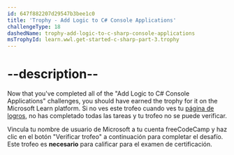 ```yaml
---
id: 647f882207d29547b3bee1c0
title: 'Trophy - Add Logic to C# Console Applications'
challengeType: 18
dashedName: trophy-add-logic-to-c-sharp-console-applications
msTrophyId: learn.wwl.get-started-c-sharp-part-3.trophy
---
```


# --description--

Now that you've completed all of the "Add Logic to C# Console Applications" challenges, you should have earned the trophy for it on the Microsoft Learn platform. Si no ves este trofeo cuando ves tu <a href="https://learn.microsoft.com/users/me/achievements#trophies-section" target="_blank" rel="noreferrer">página de logros</a>, no has completado todas las tareas y tu trofeo no se puede verificar.

Vincula tu nombre de usuario de Microsoft a tu cuenta freeCodeCamp y haz clic en el botón "Verificar trofeo" a continuación para completar el desafío. Este trofeo es **necesario** para calificar para el examen de certificación.

